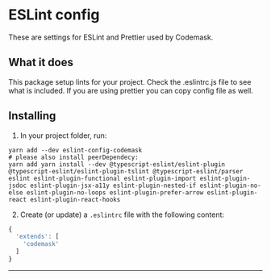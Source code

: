 # ESLint config

These are settings for ESLint and Prettier used by Codemask.

## What it does

This package setup lints for your project. Check the .eslintrc.js file to see what is included. If you are using prettier you can copy config file as well.

## Installing

1. In your project folder, run:

```
yarn add --dev eslint-config-codemask
# please also install peerDependecy:
yarn add yarn install --dev @typescript-eslint/eslint-plugin @typescript-eslint/eslint-plugin-tslint @typescript-eslint/parser eslint eslint-plugin-functional eslint-plugin-import eslint-plugin-jsdoc eslint-plugin-jsx-a11y eslint-plugin-nested-if eslint-plugin-no-else eslint-plugin-no-loops eslint-plugin-prefer-arrow eslint-plugin-react eslint-plugin-react-hooks
```


2. Create (or update) a `.eslintrc` file with the following content:

```js
{
  'extends': [
    'codemask'
  ]
}
```
---
